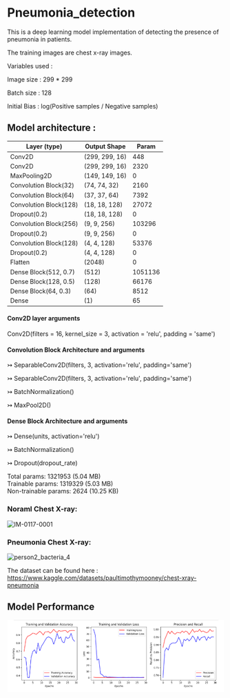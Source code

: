 # Pneumonia_detection

This is a deep learning model implementation of detecting the presence of pneumonia in patients.

The training images are chest x-ray images.

Variables used :

Image size : 299 * 299 

Batch size : 128

Initial Bias : log(Positive samples / Negative samples)

## Model architecture : ##

 Layer (type)               | Output Shape           |   Param 
 ---------------------------|------------------------|---------
 Conv2D         | (299, 299, 16)   |   448                 
 Conv2D         | (299, 299, 16)   |   2320            
 MaxPooling2D | (149, 149, 16)   |   0                                                                     
 Convolution Block(32) | (74, 74, 32)     |   2160      
 Convolution Block(64) | (37, 37, 64)     |   7392      
 Convolution Block(128) | (18, 18, 128)    |   27072     
 Dropout(0.2)       | (18, 18, 128)     |  0         
 Convolution Block(256) | (9, 9, 256)       |  103296    
 Dropout(0.2)       | (9, 9, 256)       |  0         
 Convolution Block(128) | (4, 4, 128)       |  53376     
 Dropout(0.2)       | (4, 4, 128)       |  0         
 Flatten        | (2048)            |  0         
 Dense Block(512, 0.7) | (512)             |  1051136   
 Dense Block(128, 0.5) | (128)             |  66176     
 Dense Block(64, 0.3) | (64)              |  8512      
 Dense           | (1)               |  65        

#### Conv2D layer arguments ####
Conv2D(filters = 16, kernel_size = 3, activation = 'relu', padding = 'same')

#### Convolution Block Architecture and arguments ####
↣ SeparableConv2D(filters, 3, activation='relu', padding='same')

↣ SeparableConv2D(filters, 3, activation='relu', padding='same')

↣ BatchNormalization()

↣ MaxPool2D()

#### Dense Block Architecture and arguments ####
↣ Dense(units, activation='relu')

↣ BatchNormalization()

↣ Dropout(dropout_rate)

                                                                 
Total params: 1321953 (5.04 MB)  
Trainable params: 1319329 (5.03 MB)  
Non-trainable params: 2624 (10.25 KB)

### Noraml Chest X-ray: ###

![IM-0117-0001](https://github.com/hk633839/Pneumonia_detection/assets/97289725/7a598702-8305-4d27-b2cb-b779ef2063c6)

### Pneumonia Chest X-ray: ###

![person2_bacteria_4](https://github.com/hk633839/Pneumonia_detection/assets/97289725/821ba845-39ed-4680-91b5-b2ad8dbbd653)

The dataset can be found here : https://www.kaggle.com/datasets/paultimothymooney/chest-xray-pneumonia

## Model Performance ##

![output](output.png)

